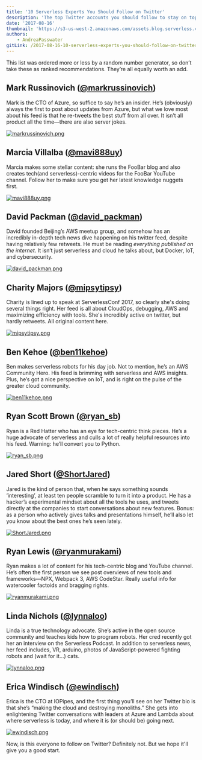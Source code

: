 ```yaml
---
title: '10 Serverless Experts You Should Follow on Twitter'
description: 'The top Twitter accounts you should follow to stay on top of serverless, event-driven architecture, and other tech news.'
date: '2017-08-16'
thumbnail: 'https://s3-us-west-2.amazonaws.com/assets.blog.serverless.com/twitter+follow.jpg'
authors:
    - AndreaPasswater
gitLink: /2017-08-16-10-serverless-experts-you-should-follow-on-twitter.md
---
```


This list was ordered more or less by a random number generator, so don’t take these as ranked recommendations. They’re all equally worth an add.

## Mark Russinovich ([@markrussinovich](https://twitter.com/markrussinovich))
Mark is the CTO of Azure, so suffice to say he’s an insider. He’s (obviously) always the first to post about updates from Azure, but what we love most about his feed is that he re-tweets the best stuff from all over. It isn’t all product all the time—there are also server jokes.

[![](https://s3-us-west-2.amazonaws.com/assets.blog.serverless.com/10+Serverless+Heroes/markrussinovich1.png "markrussinovich.png")](https://twitter.com/markrussinovich)

## Marcia Villalba ([@mavi888uy](https://twitter.com/mavi888uy?lang=en))
Marcia makes some stellar content: she runs the FooBar blog and also creates tech(and serverless)-centric videos for the FooBar YouTube channel. Follow her to make sure you get her latest knowledge nuggets first.

[![](https://s3-us-west-2.amazonaws.com/assets.blog.serverless.com/10+Serverless+Heroes/mavi888uy.png "mavi888uy.png")](https://twitter.com/mavi888uy?lang=en)

## David Packman ([@david_packman](https://twitter.com/david_packman))
David founded Beijing’s AWS meetup group, and somehow has an incredibly in-depth tech news dive happening on his twitter feed, despite having relatively few retweets. He must be reading *everything published on the internet*. It isn’t just serverless and cloud he talks about, but Docker, IoT, and cybersecurity.

[![](https://s3-us-west-2.amazonaws.com/assets.blog.serverless.com/10+Serverless+Heroes/david_packman.png "david_packman.png")](https://twitter.com/david_packman)

## Charity Majors ([@mipsytipsy](https://twitter.com/mipsytipsy))
Charity is lined up to speak at ServerlessConf 2017, so clearly she's doing several things right. Her feed is all about CloudOps, debugging, AWS and maximizing efficiency with tools. She's incredibly active on twitter, but hardly retweets. All original content here.

[![](https://s3-us-west-2.amazonaws.com/assets.blog.serverless.com/10+Serverless+Heroes/mipsytipsy.png "mipsytipsy.png")](https://twitter.com/mipsytipsy)

## Ben Kehoe ([@ben11kehoe](https://twitter.com/ben11kehoe))
Ben makes serverless robots for his day job. Not to mention, he’s an AWS Community Hero. His feed is brimming with serverless and AWS insights. Plus, he’s got a nice perspective on IoT, and is right on the pulse of the greater cloud community.

[![](https://s3-us-west-2.amazonaws.com/assets.blog.serverless.com/10+Serverless+Heroes/ben11kehoe.png "ben11kehoe.png")](https://twitter.com/ben11kehoe)

## Ryan Scott Brown ([@ryan_sb](https://twitter.com/ryan_sb))
Ryan is a Red Hatter who has an eye for tech-centric think pieces. He’s a huge advocate of serverless and culls a lot of really helpful resources into his feed. Warning: he’ll convert you to Python.

[![](https://s3-us-west-2.amazonaws.com/assets.blog.serverless.com/10+Serverless+Heroes/ryan_sb.png "ryan_sb.png")](https://twitter.com/ryan_sb)

## Jared Short ([@ShortJared](https://twitter.com/ShortJared))
Jared is the kind of person that, when he says something sounds ‘interesting’, at least ten people scramble to turn it into a product. He has a hacker’s experimental mindset about all the tools he uses, and tweets directly at the companies to start conversations about new features. Bonus: as a person who actively gives talks and presentations himself, he’ll also let you know about the best ones he’s seen lately.

[![](https://s3-us-west-2.amazonaws.com/assets.blog.serverless.com/10+Serverless+Heroes/ShortJared.png "ShortJared.png")](https://twitter.com/ShortJared)

## Ryan Lewis ([@ryanmurakami](https://twitter.com/ryanmurakami))
Ryan makes a lot of content for his tech-centric blog and YouTube channel. He’s often the first person we see post overviews of new tools and frameworks—NPX, Webpack 3, AWS CodeStar. Really useful info for watercooler factoids and bragging rights.

[![](https://s3-us-west-2.amazonaws.com/assets.blog.serverless.com/10+Serverless+Heroes/ryanmurakami.png "ryanmurakami.png")](https://twitter.com/ryanmurakami)

## Linda Nichols ([@lynnaloo](https://twitter.com/lynnaloo))
Linda is a true technology advocate. She’s active in the open source community and teaches kids how to program robots. Her cred recently got her an interview on the Serverless Podcast. In addition to serverless news, her feed includes, VR, arduino, photos of JavaScript-powered fighting robots and (wait for it…) cats.

[![](https://s3-us-west-2.amazonaws.com/assets.blog.serverless.com/10+Serverless+Heroes/lynnaloo.png "lynnaloo.png")](https://twitter.com/lynnaloo)

## Erica Windisch ([@ewindisch](https://twitter.com/ewindisch))
Erica is the CTO at IOPipes, and the first thing you’ll see on her Twitter bio is that she’s “making the cloud and destroying monoliths.” She gets into enlightening Twitter conversations with leaders at Azure and Lambda about where serverless is today, and where it is (or should be) going next.

[![](https://s3-us-west-2.amazonaws.com/assets.blog.serverless.com/10+Serverless+Heroes/ewindisch.png "ewindisch.png")](https://twitter.com/ewindisch)

Now, is this everyone to follow on Twitter? Definitely not. But we hope it'll give you a good start.
